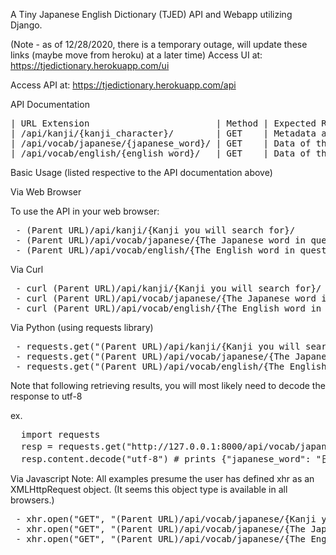A Tiny Japanese English Dictionary (TJED) API and Webapp utilizing Django.

(Note - as of 12/28/2020, there is a temporary outage, will update these links (maybe move from heroku) at a later time)
Access UI at: https://tjedictionary.herokuapp.com/ui

Access API at: https://tjedictionary.herokuapp.com/api

API Documentation

<pre>
| URL Extension                        | Method | Expected Results                                      |
| /api/kanji/{kanji_character}/        | GET    | Metadata associated with the Kanji character          |
| /api/vocab/japanese/{japanese_word}/ | GET    | Data of the Japanese word and it's English equivalent |
| /api/vocab/english/{english_word}/   | GET    | Data of the Japanese word from the English equivalent |
</pre>

Basic Usage (listed respective to the API documentation above)

Via Web Browser

To use the API in your web browser:
<pre>
 - (Parent URL)/api/kanji/{Kanji you will search for}/
 - (Parent URL)/api/vocab/japanese/{The Japanese word in question}/
 - (Parent URL)/api/vocab/english/{The English word in question}/
</pre>

Via Curl
<pre>
 - curl (Parent URL)/api/kanji/{Kanji you will search for}/
 - curl (Parent URL)/api/vocab/japanese/{The Japanese word in question}/
 - curl (Parent URL)/api/vocab/english/{The English word in question}/
</pre>

Via Python (using requests library)
<pre>
 - requests.get("(Parent URL)/api/kanji/{Kanji you will search for}")
 - requests.get("(Parent URL)/api/vocab/japanese/{The Japanese word in question}/")
 - requests.get("(Parent URL)/api/vocab/english/{The English word in question}/")
</pre>
 Note that following retrieving results, you will most likely need to decode the response to utf-8
 
   ex. 
<pre>
  import requests
  resp = requests.get("http://127.0.0.1:8000/api/vocab/japanese/にち/")
  resp.content.decode("utf-8") # prints {"japanese_word": "日", "furigana": "にち", "english_word": "Sun"}
</pre>

Via Javascript
 Note: All examples presume the user has defined xhr as an XMLHttpRequest object.
 (It seems this object type is available in all browsers.)
<pre>
 - xhr.open("GET", "(Parent URL)/api/vocab/japanese/{Kanji you will search for}/", false)
 - xhr.open("GET", "(Parent URL)/api/vocab/japanese/{The Japanese word in question}/", false)
 - xhr.open("GET", "(Parent URL)/api/vocab/japanese/{The English word in question}/", false)
</pre>

